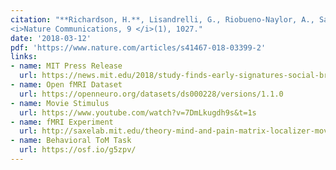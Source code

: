 ```yaml
---
citation: "**Richardson, H.**, Lisandrelli, G., Riobueno-Naylor, A., Saxe, R. (2018). Development of the social brain from age three to twelve years. 
<i>Nature Communications, 9 </i>(1), 1027."
date: '2018-03-12'
pdf: 'https://www.nature.com/articles/s41467-018-03399-2'
links:
- name: MIT Press Release
  url: https://news.mit.edu/2018/study-finds-early-signatures-social-brain-0312
- name: Open fMRI Dataset
  url: https://openneuro.org/datasets/ds000228/versions/1.1.0
- name: Movie Stimulus
  url: https://www.youtube.com/watch?v=7DmLkugdh9s&t=1s
- name: fMRI Experiment
  url: http://saxelab.mit.edu/theory-mind-and-pain-matrix-localizer-movie-viewing-experiment
- name: Behavioral ToM Task
  url: https://osf.io/g5zpv/
---
```

